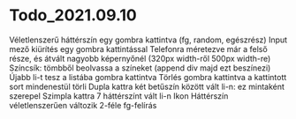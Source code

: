# Todo_2021.09.10
Véletlenszerű háttérszín egy gombra kattintva (fg, random, egészrész)
Input mező kiürítés egy gombra kattintással
Telefonra méretezve már a felső része, és átvált nagyobb képernyőnél (320px width-ről 500px width-re)
Színcsík: tömbből beolvassa a színeket (append div majd ezt beszínezi)
Újabb li-t tesz a listába gombra kattintva
Törlés gombra kattintva a kattintott sort mindenestül törli
Dupla kattra két betűszín között vált li-n: ez mintaként szerepel
Szimpla kattra 7 háttérszínt vált li-n
Ikon
Háttérszín véletlenszerűen változik
2-féle fg-felírás
